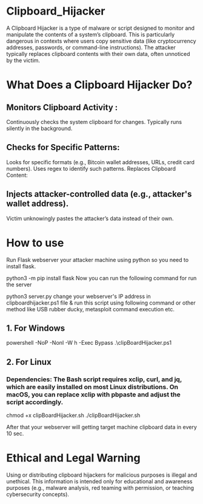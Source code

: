 # Clipboard_Hijacker
A Clipboard Hijacker is a type of malware or script designed to monitor and manipulate the contents of a system’s clipboard. This is particularly dangerous in contexts where users copy sensitive data (like cryptocurrency addresses, passwords, or command-line instructions). The attacker typically replaces clipboard contents with their own data, often unnoticed by the victim.

# What Does a Clipboard Hijacker Do?
## Monitors Clipboard Activity :
Continuously checks the system clipboard for changes.
Typically runs silently in the background.

## Checks for Specific Patterns:
Looks for specific formats (e.g., Bitcoin wallet addresses, URLs, credit card numbers).
Uses regex to identify such patterns.
Replaces Clipboard Content:

## Injects attacker-controlled data (e.g., attacker's wallet address).
Victim unknowingly pastes the attacker’s data instead of their own.

# How to use
Run Flask webserver your attacker machine using python so you need to install flask.

python3 -m pip install flask
Now you can run the following command for run the server

python3 server.py
change your webserver's IP address in clipboardhijacker.ps1 file & run this script using following command or other method like USB rubber ducky, metasploit command execution etc.

## 1. For Windows
powershell -NoP -NonI -W h -Exec Bypass .\clipBoardHijacker.ps1
## 2. For Linux
###   Dependencies: The Bash script requires xclip, curl, and jq, which are easily installed on most Linux distributions. On macOS, you can replace xclip with pbpaste and adjust the script accordingly.
   
chmod +x clipBoardHijacker.sh
./clipBoardHijacker.sh

After that your webserver will getting target machine clipboard data in every 10 sec.

# Ethical and Legal Warning
Using or distributing clipboard hijackers for malicious purposes is illegal and unethical. This information is intended only for educational and awareness purposes (e.g., malware analysis, red teaming with permission, or teaching cybersecurity concepts).
